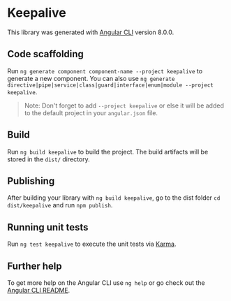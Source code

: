 # Keepalive

This library was generated with [Angular CLI](https://github.com/angular/angular-cli) version 8.0.0.

## Code scaffolding

Run `ng generate component component-name --project keepalive` to generate a new component. You can also use `ng generate directive|pipe|service|class|guard|interface|enum|module --project keepalive`.
> Note: Don't forget to add `--project keepalive` or else it will be added to the default project in your `angular.json` file. 

## Build

Run `ng build keepalive` to build the project. The build artifacts will be stored in the `dist/` directory.

## Publishing

After building your library with `ng build keepalive`, go to the dist folder `cd dist/keepalive` and run `npm publish`.

## Running unit tests

Run `ng test keepalive` to execute the unit tests via [Karma](https://karma-runner.github.io).

## Further help

To get more help on the Angular CLI use `ng help` or go check out the [Angular CLI README](https://github.com/angular/angular-cli/blob/master/README.md).
